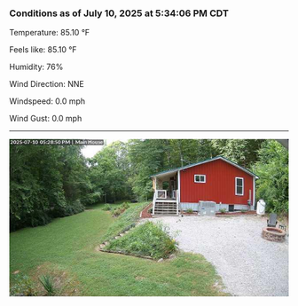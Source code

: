 ### Conditions as of July 10, 2025 at 5:34:06 PM CDT 

Temperature: 85.10 &deg;F

Feels like: 85.10 &deg;F

Humidity: 76%

Wind Direction: NNE

Windspeed: 0.0 mph

Wind Gust: 0.0 mph

---

<img src="./images/latest.jpeg"/>

